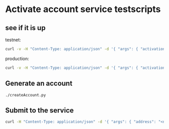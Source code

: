 # Activate account service testscripts

## see if it is up

testnet:

```sh
curl -v -H "Content-Type: application/json" -d '{ "args": { "activation_code": "abcd"  }}' "https:/testnet.threefold.io//threefoldfoundation/activation_service/activate_account"
```

production:

```sh
curl -v -H "Content-Type: application/json" -d '{ "args": { "activation_code": "abcd"  }}' "https:/tokenservices.threefold.io//threefoldfoundation/activation_service/activate_account"
```

## Generate an account

`./createAccount.py`

## Submit to the service

```sh
curl -H "Content-Type: application/json" -d '{ "args": { "address": "<newaddress>"  }}' "http://localhost:7000/threefoldfoundation/activation_service/create_activation_code"
```
